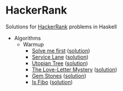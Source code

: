 HackerRank
==========

Solutions for [HackerRank](https://www.hackerrank.com/) problems in Haskell

- Algorithms
  - Warmup
    - [Solve me first](https://www.hackerrank.com/challenges/solve-me-first) ([solution](Algorithms/Warmup/SolveMeFirst/src/Main.hs))
    - [Service Lane](https://www.hackerrank.com/challenges/service-lane) ([solution](Algorithms/Warmup/ServiceLane/src/Main.hs))
    - [Utopian Tree](https://www.hackerrank.com/challenges/utopian-tree) ([solution](Algorithms/Warmup/UtopianTree/src/Main.hs))
    - [The Love-Letter Mystery](https://www.hackerrank.com/challenges/the-love-letter-mystery) ([solution](Algorithms/Warmup/TheLoveLetterMystery/src/Main.hs))
    - [Gem Stones](https://www.hackerrank.com/challenges/gem-stones) ([solution](Algorithms/Warmup/GemStones/src/Main.hs))
    - [Is Fibo](https://www.hackerrank.com/challenges/is-fibo) ([solution](Algorithms/Warmup/IsFibo/src/Main.hs))